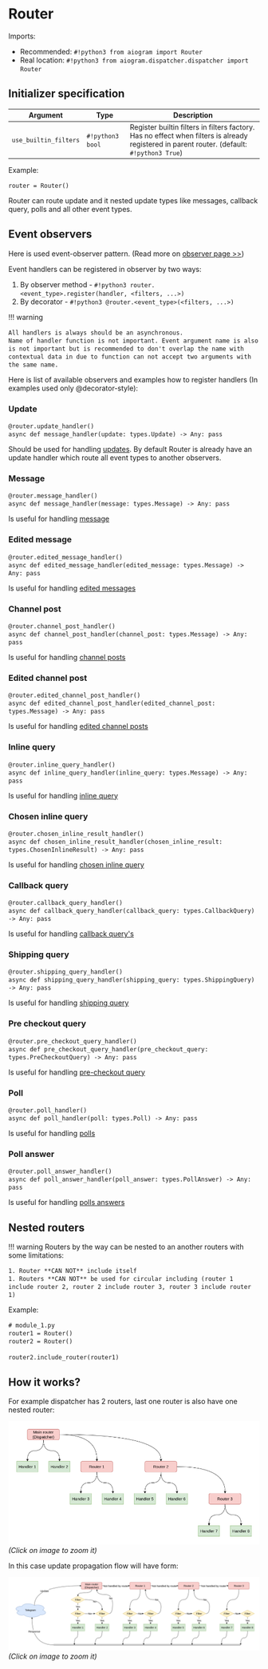 # Router
Imports:

- Recommended: `#!python3 from aiogram import Router`
- Real location: `#!python3 from aiogram.dispatcher.dispatcher import Router`


## Initializer specification
| Argument | Type | Description |
| - | - | - |
| `use_builtin_filters` | `#!python3 bool` | Register builtin filters in filters factory. Has no effect when filters is already registered in parent router. (default: `#!python3 True`) | 

Example:
```python3
router = Router()
```

Router can route update and it nested update types like messages, callback query, polls and all other event types.

## Event observers
Here is used event-observer pattern. (Read more on [observer page >>](observer.md))

Event handlers can be registered in observer by two ways:

1. By observer method - `#!python3 router.<event_type>.register(handler, <filters, ...>)`
1. By decorator - `#!python3 @router.<event_type>(<filters, ...>)`

!!! warning
    
    All handlers is always should be an asynchronous.
    Name of handler function is not important. Event argument name is also is not important but is recommended to don't overlap the name with contextual data in due to function can not accept two arguments with the same name.  

Here is list of available observers and examples how to register handlers (In examples used only @decorator-style):

### Update
```python3
@router.update_handler()
async def message_handler(update: types.Update) -> Any: pass
```
Should be used for handling [updates](../api/types/update.md). By default Router is already have an update handler which route all event types to another observers.

### Message
```python3
@router.message_handler()
async def message_handler(message: types.Message) -> Any: pass
```
Is useful for handling [message](../api/types/message.md)

### Edited message
```python3
@router.edited_message_handler()
async def edited_message_handler(edited_message: types.Message) -> Any: pass
```
Is useful for handling [edited messages](../api/types/message.md)

### Channel post
```python3
@router.channel_post_handler()
async def channel_post_handler(channel_post: types.Message) -> Any: pass
```
Is useful for handling [channel posts](../api/types/message.md)

### Edited channel post
```python3
@router.edited_channel_post_handler()
async def edited_channel_post_handler(edited_channel_post: types.Message) -> Any: pass
```
Is useful for handling [edited channel posts](../api/types/message.md)

### Inline query
```python3
@router.inline_query_handler()
async def inline_query_handler(inline_query: types.Message) -> Any: pass
```
Is useful for handling [inline query](../api/types/inline_query.md)

### Chosen inline query
```python3
@router.chosen_inline_result_handler()
async def chosen_inline_result_handler(chosen_inline_result: types.ChosenInlineResult) -> Any: pass
```
Is useful for handling [chosen inline query](../api/types/chosen_inline_result.md)

### Callback query
```python3
@router.callback_query_handler()
async def callback_query_handler(callback_query: types.CallbackQuery) -> Any: pass
```
Is useful for handling [callback query's](../api/types/callback_query.md)

### Shipping query
```python3
@router.shipping_query_handler()
async def shipping_query_handler(shipping_query: types.ShippingQuery) -> Any: pass
```
Is useful for handling [shipping query](../api/types/shipping_query.md)

### Pre checkout query
```python3
@router.pre_checkout_query_handler()
async def pre_checkout_query_handler(pre_checkout_query: types.PreCheckoutQuery) -> Any: pass
```
Is useful for handling [pre-checkout query](../api/types/pre_checkout_query.md)

### Poll
```python3
@router.poll_handler()
async def poll_handler(poll: types.Poll) -> Any: pass
```
Is useful for handling [polls](../api/types/poll.md)

### Poll answer
```python3
@router.poll_answer_handler()
async def poll_answer_handler(poll_answer: types.PollAnswer) -> Any: pass
```
Is useful for handling [polls answers](../api/types/poll_answer.md)


## Nested routers

!!! warning
    Routers by the way can be nested to an another routers with some limitations:
    
    1. Router **CAN NOT** include itself
    1. Routers **CAN NOT** be used for circular including (router 1 include router 2, router 2 include router 3, router 3 include router 1)


Example:
```python3
# module_1.py
router1 = Router()
router2 = Router()

router2.include_router(router1)
```


## How it works?

For example dispatcher has 2 routers, last one router is also have one nested router:

[![nested routers example](../assets/images/nested_routers_example.png)](../assets/images/nested_routers_example.png)
_(Click on image to zoom it)_

In this case update propagation flow will have form:

[![update propagation flow](../assets/images/update_propagation_flow.png)](../assets/images/update_propagation_flow.png)
_(Click on image to zoom it)_

